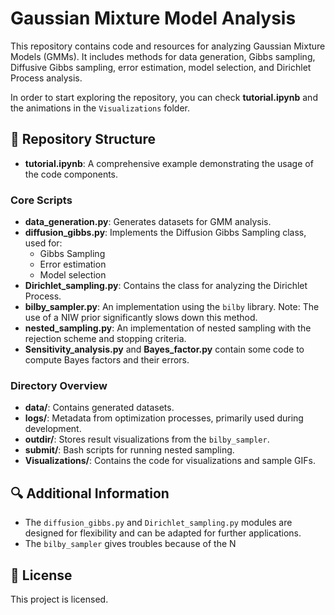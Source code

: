 # Gaussian Mixture Model Analysis

This repository contains code and resources for analyzing Gaussian Mixture Models (GMMs). It includes methods for data generation, Gibbs sampling, Diffusive Gibbs sampling, error estimation, model selection, and Dirichlet Process analysis. 

In order to start exploring the repository, you can check **tutorial.ipynb** and the animations in the `Visualizations` folder.

## 📁 Repository Structure

- **tutorial.ipynb**: A comprehensive example demonstrating the usage of the code components.

### Core Scripts
- **data_generation.py**: Generates datasets for GMM analysis.
- **diffusion_gibbs.py**: Implements the Diffusion Gibbs Sampling class, used for:
  - Gibbs Sampling
  - Error estimation
  - Model selection
- **Dirichlet_sampling.py**: Contains the class for analyzing the Dirichlet Process.
- **bilby_sampler.py**: An implementation using the `bilby` library. Note: The use of a NIW prior significantly slows down this method.
- **nested_sampling.py**: An implementation of nested sampling with the rejection scheme and stopping criteria.
- **Sensitivity_analysis.py** and **Bayes_factor.py** contain some code to compute Bayes factors and their errors.

### Directory Overview
- **data/**: Contains generated datasets.
- **logs/**: Metadata from optimization processes, primarily used during development.
- **outdir/**: Stores result visualizations from the `bilby_sampler`.
- **submit/**: Bash scripts for running nested sampling.
- **Visualizations/**: Contains the code for visualizations and sample GIFs.

## 🔍 Additional Information
- The `diffusion_gibbs.py` and `Dirichlet_sampling.py` modules are designed for flexibility and can be adapted for further applications.
- The `bilby_sampler` gives troubles because of the N

## 📄 License
This project is licensed.
